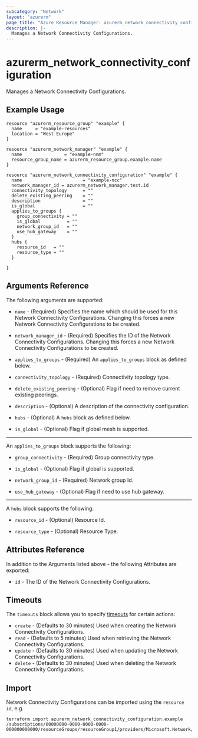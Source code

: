 ```yaml
---
subcategory: "Network"
layout: "azurerm"
page_title: "Azure Resource Manager: azurerm_network_connectivity_configuration"
description: |-
  Manages a Network Connectivity Configurations.
---
```


# azurerm_network_connectivity_configuration

Manages a Network Connectivity Configurations.

## Example Usage

```hcl
resource "azurerm_resource_group" "example" {
  name     = "example-resources"
  location = "West Europe"
}

resource "azurerm_network_manager" "example" {
  name                = "example-nnm"
  resource_group_name = azurerm_resource_group.example.name
}

resource "azurerm_network_connectivity_configuration" "example" {
  name                       = "example-ncc"
  network_manager_id = azurerm_network_manager.test.id
  connectivity_topology      = ""
  delete_existing_peering    = ""
  description                = ""
  is_global                  = ""
  applies_to_groups {
    group_connectivity = ""
    is_global          = ""
    network_group_id   = ""
    use_hub_gateway    = ""
  }
  hubs {
    resource_id   = ""
    resource_type = ""
  }

}
```

## Arguments Reference

The following arguments are supported:

* `name` - (Required) Specifies the name which should be used for this Network Connectivity Configurations. Changing this forces a new Network Connectivity Configurations to be created.

* `network_manager_id` - (Required) Specifies the ID of the Network Connectivity Configurations. Changing this forces a new Network Connectivity Configurations to be created.

* `applies_to_groups` - (Required) An `applies_to_groups` block as defined below.

* `connectivity_topology` - (Required) Connectivity topology type.

* `delete_existing_peering` - (Optional) Flag if need to remove current existing peerings.

* `description` - (Optional) A description of the connectivity configuration.

* `hubs` - (Optional) A `hubs` block as defined below.

* `is_global` - (Optional) Flag if global mesh is supported.

---

An `applies_to_groups` block supports the following:

* `group_connectivity` - (Required) Group connectivity type.

* `is_global` - (Optional) Flag if global is supported.

* `network_group_id` - (Required) Network group Id.

* `use_hub_gateway` - (Optional) Flag if need to use hub gateway.

---

A `hubs` block supports the following:

* `resource_id` - (Optional) Resource Id.

* `resource_type` - (Optional) Resource Type.

## Attributes Reference

In addition to the Arguments listed above - the following Attributes are exported:

* `id` - The ID of the Network Connectivity Configurations.



## Timeouts

The `timeouts` block allows you to specify [timeouts](https://www.terraform.io/docs/configuration/resources.html#timeouts) for certain actions:

* `create` - (Defaults to 30 minutes) Used when creating the Network Connectivity Configurations.
* `read` - (Defaults to 5 minutes) Used when retrieving the Network Connectivity Configurations.
* `update` - (Defaults to 30 minutes) Used when updating the Network Connectivity Configurations.
* `delete` - (Defaults to 30 minutes) Used when deleting the Network Connectivity Configurations.

## Import

Network Connectivity Configurations can be imported using the `resource id`, e.g.

```shell
terraform import azurerm_network_connectivity_configuration.example /subscriptions/00000000-0000-0000-0000-000000000000/resourceGroups/resourceGroup1/providers/Microsoft.Network/networkManagers/networkManager1/connectivityConfigurations/configuration1
```
